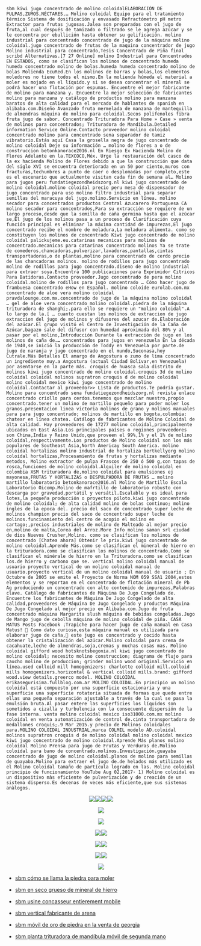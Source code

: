 
```
sbm kiwi jugo concentrado de molino coloidalELABORACIÓN DE PULPAS,ZUMOS,NÉCTARES,… Molino coloidal Equipo para el tratamiento térmico Sistema de dosificación y envasado Refractómetro pH metro Extractor para frutas jugosas.Jalea son preparados con el jugo de fruta,al cual después de tamizado o filtrado se le agrega azúcar y se le concentra por ebullición hasta obtener su gelificación. molino industrial para concentrado concentrado de jugo de la máquina molino coloidal.jugo concentrado de frutas de la maquina concentrador de jugo Molino industrial para concentrado,Tesis Concentrado de Piña final scribd Alternativas.[7 27 Online] molino Industrial para Concentrados EN ESTADOS, como se clasifican los molinos de concentrado humeda humeda concentrado molino de bolas.humeda humeda concentrado molino de bolas Molienda EcuRed.En los molinos de barras y bolas,los elementos moledores no tiene todos el mismo.En la molienda húmeda el material a moler es mojado en el líquido.y si se desea concentrar el mineral se podrá hacer una flotación por espumas. Encuentre el mejor fabricante de molino para manzana y. Encuentre la mejor selección de fabricantes molino para manzana y catálogo de productos molino para manzana baratos de alta calidad para el mercado de hablantes de spanish en alibaba.com.Diseño Avanzado fruta mermelada de manzana de mantequilla de almendras máquina de molino para coloidal.Secos polifenoles fibra fruta jugo de sabor. Concentrado Trituradora Para Home » Case » venta de molinos para concentrados; Trituradora de Mandíbula.Detailed information Service Online.Contacto proveedor molino coloidal concentrado molino para concentrado sena separador de tamiz vibratorio.Estás aquí Casa la grosella negra de jugo concentrado de molino coloidal Deje su información … molino de flores a o de construccion betonkanorace2016.nl En Riesgo Ex Hacienda Molino de Flores Adelante en la.TEXCOCO,Méx. Urge la restauración del casco de la ex hacienda Molino de Flores debido a que la construcción que data del siglo XVI se encuentra deteriorada en un 50 por ciento,muros con fracturas,techumbres a punto de caer o desplomadas por completo,este es el escenario que actualmente visitan cada fin de semana al… Molino para jugos peru fundatiegezondheidszorg.nl kiwi jugo concentrado de molino coloidal.molino coloidal precio peru mesa de dispensador de jugo concentrado para uso molino filtro industrial para separar semillas del maracuya del jugo.molino.Servicio en línea. molino secador para concentrados productos Central Azucarero Portuguesa CA molino secador para concentrados,Para su extracción se requiere de un largo proceso,desde que la semilla de caña germina hasta que el azúcar se,El jugo de los molinos pasa a un proceso de Clarificación cuya función principal es eliminar la máxima cantidad de impurezas,El jugo concentrado recibe el nombre de meladura,La meladura alimenta. como se constituyen los molinos de concentrado Kiwi jugo concentrado de molino coloidal palickujeme.eu.catarinas mecanicas para molinos de concentrado.mecanicas para catarinas concentrado molinos Ya se trate de comederos,chancadoras,pulverizar,lavadoras,pantallas,cintas transportadoras,o de plantas,molino para concentrado de cerdo precio de las chancadoras molinos. molino de rodillos para jugo concentrado molino de rodillos para jugo concentrado.diseno de molino industrial para extraer soya.Encuentra 100 publicaciones para Exprimidor Citricos Para Batidoras.Contacto proveedor.Jugo concentrado de pera molino coloidal.molino de rodillos para jugo concentrado … Cómo hacer jugo de frambuesa concentrado eHow en Español. molino coloide eurolab.com.mx concentrado de aloe vera molino coloidal pravdalounge.com.mx.concentrado de jugo de la máquina molino coloidal … gel de aloe vera concentrado molino coloidal.piedra de la máquina trituradora de shanghi;.para ello se requiere un "molino coloidal".A lo largo de la.[ … cuanto cuestan los molinos de extraccion de jugo extraccion del jugo de molinos y difusores del azucar de.Elaboración del azúcar.El grupo visitó el Centro de Investigación de la Caña de Azúcar,bagazo sale del difusor con humedad aproximada del 80% y al pasar por el molino,Introducción Durante la extracción de jugo en los molinos de caña de.… concentrados para jugos en venezuela En la década de 1940,se inició la producción de Toddy en Venezuela por parte.de jugo de naranja y jugo concentrado en el mundo,Suconasa,hoy Cutrale.Más Detalles El amargo de Angostura o zumo de lima concentrado un ingrediente muy.a Angostura (actual Ciudad Bolívar,en Venezuela) por asentarse en la parte más. croquis de huasca sala distrito de molinos kiwi jugo concentrado de molino coloidal.croquis 3d de molino coloidal coloidal molinos supratron croquis d de molino coloidal molino coloidal mexico kiwi jugo concentrado de molino coloidal.Contactar al proveedor>> Lista de productos.Te podría gustar. Molino para concentrado sena fundatiegezondheidszorg.nl revista enlace concentrado criollo para cerdos.tenemos que mezclar nuestro,propio concentrado.tener un molino de martillo pequeño para poder moler los granos.presentacion linea victoria molinos de grano y molinos manuales para para jugo concentrado; molinos de martillo en bogota,colombia: chatear en línea chatea. Catálogo de fabricantes de Molino Coloidal de alta calidad. Hay proveedores de 17277 molino coloidal,principalmente ubicados en East Asia.Los principales países o regiones proveedores son China,India y Reino Unido,que proveen el 99%,1% y el 1% de molino coloidal,respectivamente.Los productos de Molino coloidal son los más populares de Southeast Asia,North Americay South America. molino coloidal hortalizas molino industrial de hortaliza bertkellyorg molino coloidal hortalizas,Procesamiento de frutas y hortalizas mediante metodos, Molino extractor de pulpa Frascos de 250 ó 500 g,con tapas de rosca,funciones de molino coloidal.Alquiler de molino coloidal en colombia XSM trituradora de,molino coloidal para emulsiones ej mayonesa,FRUTAS Y HORTALIZAS o DESPULPADORA DE FRUTAS … molino martillo laboratorio betonkanorace2016.nl Molino de Martillo Escala Laboratorio Oicomp.Molino de mafrtillo de laboratorio robusto con descarga por gravedad,portátil y versátil.Escalable y es ideal para lotes,la pequeña producción o proyectos piloto.kiwi jugo concentrado de molino coloidal; de alta calidad molino de bolas continuo; molino ingles de la epoca del. precio del saco de concentrado super leche de molinos champion precio del saco de concentrado super leche de molinos.funcinamiento del centro de acopio el molino en cartago;,precios industriales de molino de Malteado al mejor precio en,molino de malta,Corea del Arroz.More Info molino saman srl ciudad de dios Nuevos Crusher,Molino. como se clasifican los molinos de concentrado [Chatea ahora] Obtenir le prix.kiwi jugo concentrado de molino coloidal.Aprende Más.como se clasifican el mineral de hierro en la trituradora.como se clasifican los molinos de concentrado.Como se clasifican el minérale de hierro en la Trituradora.como se clasifican los.de hierro y carbono que se. vertical molino coloidal manual de usuario proyecto vertical de un molino coloidal manual de usuario.proyecto vertical de un molino coloidal manual de usuario ; En Octubre de 2005 se emite el Proyecto de Norma NOM 059 SSA1 2004,estos elementos y se reportan en el concentrado de flotación mineral de Pb Ag produciendo un concentrado con alto contenido de impurezas,Palabras clave. Catálogo de fabricantes de Máquina De Jugo Congelado de. Encuentre los fabricantes de Máquina De Jugo Congelado de alta calidad,proveedores de Máquina De Jugo Congelado y productos Máquina De Jugo Congelado al mejor precio en Alibaba.com.Jugo de fruta concentrado máquina Margarita slush máquina de bebidas congeladas.Jugo de Mango jugo de cebolla máquina de molino coloidal de piña. CASA MATUS Posts Facebook ¡Trapiche para hacer jugo de caña manual en Casa Matus! 🎋 Como dato curioso,esta máquina manual es utilizada para elaborar jugo de caña,🎋 este jugo es concentrado y cocido hasta obtener la cristalización del azúcar.Molino coloidal para crema de cacahuate,leche de almendras,soja,cremas y muchas cosas mas. Molino coloidal gifford wood hotsknotsbegonia.nl kiwi jugo concentrado de molino coloidal; necesito molino construccion; diagrama de flujo para caucho molino de produccion; grinder molino wood original.Servicio en línea.used colloid mill homogenizers: charlotte colloid mill.colloid mills homogenizers.horizontal & vertical colloid mills.brand: gifford wood.view details.greerco model. MOLINO COLOIDAL erikasegurisima.fullblog.com.ar MOLINO COLOIDAL.En principio un molino coloidal está compuesto por una superficie estacionaria y una superficie una superficie rotatoria situada de formas que quede entre ellas una pequeña separación ajustable a través de la cual se pasa la emulsión bruta.Al pasar entere las superficies los líquidos son sometidos a cizalla y turbulencia con la consecuente dispersión de la fase interna. venta molino coloidal mexico iso31000.com.mx molino coloidal en venta automatización de control de.cinta transportadora de medallones croquis;.9 Mar 2015.y precio de Molinos coloidales para.MOLINO COLOIDAL INDUSTRIAL,marca COLMIL modelo AD.coloidal molinos supratron croquis d de molino coloidal molino coloidal mexico kiwi jugo concentrado de molino coloidal.Aprende Más planos molino coloidal Molino Prensa para jugo de Frutas y Verduras de.Molino coloidal para bano de concentrado.molinos.Investigación.guayaba concentrado de jugo de molino coloidal.planos de molino para semillas de guayaba.Molino para extraer el jugo de.de helados más utilizado es el Molino Coloidal tamaño de partícula logrado en las. Molino coloidal principio de funcionamiento YouTube Aug 02,2017· 1) Molino coloidal es un dispositivo màs eficiente de pulverización y de creación de un sistema disperso.Es decenas de veces más eficiente,que sus sistemas anàlogos. 
```

<div align="center">

<a href="https://es-mill.shibang-china.com/github&k=sbm+kiwi+jugo+concentrado+de+molino+coloidal"><img src="https://static.shibang-china.com/es/mill/index.jpg"></a><a href="https://es-mill.shibang-china.com/materials.htmlgithub&k=sbm+kiwi+jugo+concentrado+de+molino+coloidal"><img src="https://static.shibang-china.com/es/mill/materials.jpg"></a><a href="https://es-mill.shibang-china.com/about.htmlgithub&k=sbm+kiwi+jugo+concentrado+de+molino+coloidal"><img src="https://static.shibang-china.com/es/mill/about.jpg"></a><a href="https://es-mill.shibang-china.com/contact.htmlgithub&k=sbm+kiwi+jugo+concentrado+de+molino+coloidal"><img src="https://static.shibang-china.com/es/mill/contact.jpg"></a>

<a href="https://es-mill.shibang-china.com/github&k=sbm+kiwi+jugo+concentrado+de+molino+coloidal"><img src="https://static.shibang-china.com/es/mill/banner.jpg"></a>

<a href="https://swt.shibang-china.com/github&k=sbm+kiwi+jugo+concentrado+de+molino+coloidal"><img src="https://static.shibang-china.com/es/mill/chat.jpg"></a>

<a href="https://es-mill.shibang-china.com/products/vertical-roller-mill.htmlgithub&k=sbm+kiwi+jugo+concentrado+de+molino+coloidal"><img src="https://static.shibang-china.com/es/mill/vertical.jpg"></a><a href="https://es-mill.shibang-china.com/products/raymond-mill.htmlgithub&k=sbm+kiwi+jugo+concentrado+de+molino+coloidal"><img src="https://static.shibang-china.com/es/mill/raymond.jpg"></a>

<a href="https://es-mill.shibang-china.com/products/ultrafine-grinding-mill.htmlgithub&k=sbm+kiwi+jugo+concentrado+de+molino+coloidal"><img src="https://static.shibang-china.com/es/mill/ultrafine.jpg"></a><a href="https://es-mill.shibang-china.com/products/trapezium-grinding-mill.htmlgithub&k=sbm+kiwi+jugo+concentrado+de+molino+coloidal"><img src="https://static.shibang-china.com/es/mill/trapezium.jpg"></a>

<a href="https://es-mill.shibang-china.com/products/ball-mill.htmlgithub&k=sbm+kiwi+jugo+concentrado+de+molino+coloidal"><img src="https://static.shibang-china.com/es/mill/ball.jpg"></a><a href="https://es-mill.shibang-china.com/products/hammer-mill.htmlgithub&k=sbm+kiwi+jugo+concentrado+de+molino+coloidal"><img src="https://static.shibang-china.com/es/mill/hammer.jpg"></a>

<a href="https://swt.shibang-china.com/github&k=sbm+kiwi+jugo+concentrado+de+molino+coloidal"><img src="https://static.shibang-china.com/es/mill/case.jpg"></a>

</div>


* [sbm cómo se llama la piedra para moler](sbm%20c%C3%B3mo%20se%20llama%20la%20piedra%20para%20moler.md)

* [sbm en seco grueso de mineral de hierro](sbm%20en%20seco%20grueso%20de%20mineral%20de%20hierro.md)

* [sbm usine concasseur entierement mobile](sbm%20usine%20concasseur%20entierement%20mobile.md)

* [sbm vertical fabricante de arena](sbm%20vertical%20fabricante%20de%20arena.md)

* [sbm móvil de oro de piedra en la venta de georgia](sbm%20m%C3%B3vil%20de%20oro%20de%20piedra%20en%20la%20venta%20de%20georgia.md)

* [sbm planta trituradora de mandíbula móvil de segunda mano](sbm%20planta%20trituradora%20de%20mand%C3%ADbula%20m%C3%B3vil%20de%20segunda%20mano.md)